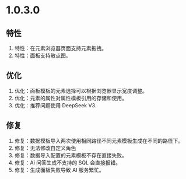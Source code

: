 # 1.0.3.0

## 特性
1. 特性：在元素浏览器页面支持元素拖拽。
1. 特性：面板支持散点图。

## 优化
1. 优化：面板模板的元素选择可以根据浏览器显示宽度调整。
1. 优化：元素的属性对属性模板引用的存储和使用。
1. 优化：推荐问题使用 DeepSeek V3.

## 修复
1. 修复：数据模板导入两次使用相同路径不同元素模板生成在不同的路径下。
1. 修复：无法修改自定义角色
1. 修复：数据导入配置的元素模板不存在直接失败。
1. 修复：Ai 问答生成不支持的 SQL 会直接报错。
1. 修复：生成面板失败导致 AI 服务繁忙。

